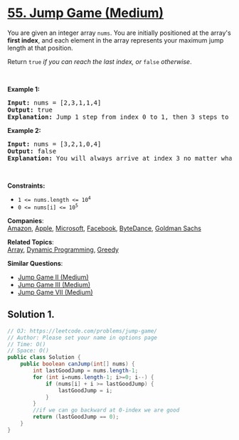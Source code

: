 # [55. Jump Game (Medium)](https://leetcode.com/problems/jump-game/)

<p>You are given an integer array <code>nums</code>. You are initially positioned at the array's <strong>first index</strong>, and each element in the array represents your maximum jump length at that position.</p>

<p>Return <code>true</code><em> if you can reach the last index, or </em><code>false</code><em> otherwise</em>.</p>

<p>&nbsp;</p>
<p><strong>Example 1:</strong></p>

<pre><strong>Input:</strong> nums = [2,3,1,1,4]
<strong>Output:</strong> true
<strong>Explanation:</strong> Jump 1 step from index 0 to 1, then 3 steps to the last index.
</pre>

<p><strong>Example 2:</strong></p>

<pre><strong>Input:</strong> nums = [3,2,1,0,4]
<strong>Output:</strong> false
<strong>Explanation:</strong> You will always arrive at index 3 no matter what. Its maximum jump length is 0, which makes it impossible to reach the last index.
</pre>

<p>&nbsp;</p>
<p><strong>Constraints:</strong></p>

<ul>
	<li><code>1 &lt;= nums.length &lt;= 10<sup>4</sup></code></li>
	<li><code>0 &lt;= nums[i] &lt;= 10<sup>5</sup></code></li>
</ul>

**Companies**:  
[Amazon](https://leetcode.com/company/amazon), [Apple](https://leetcode.com/company/apple), [Microsoft](https://leetcode.com/company/microsoft), [Facebook](https://leetcode.com/company/facebook), [ByteDance](https://leetcode.com/company/bytedance), [Goldman Sachs](https://leetcode.com/company/goldman-sachs)

**Related Topics**:  
[Array](https://leetcode.com/tag/array/), [Dynamic Programming](https://leetcode.com/tag/dynamic-programming/), [Greedy](https://leetcode.com/tag/greedy/)

**Similar Questions**:

- [Jump Game II (Medium)](https://leetcode.com/problems/jump-game-ii/)
- [Jump Game III (Medium)](https://leetcode.com/problems/jump-game-iii/)
- [Jump Game VII (Medium)](https://leetcode.com/problems/jump-game-vii/)

## Solution 1.

```java
// OJ: https://leetcode.com/problems/jump-game/
// Author: Please set your name in options page
// Time: O()
// Space: O()
public class Solution {
    public boolean canJump(int[] nums) {
        int lastGoodJump = nums.length-1;
        for (int i=nums.length-1; i>=0; i--) {
            if (nums[i] + i >= lastGoodJump) {
                lastGoodJump = i;
            }
        }
        //if we can go backward at 0-index we are good
        return (lastGoodJump == 0);
    }
}
```
